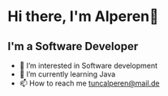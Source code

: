 # Hi there, I'm Alperen👋
## I'm a Software Developer
- 👀 I’m interested in Software development
- 🌱 I’m currently learning Java
- 📫 How to reach me tuncalperen@mail.de
